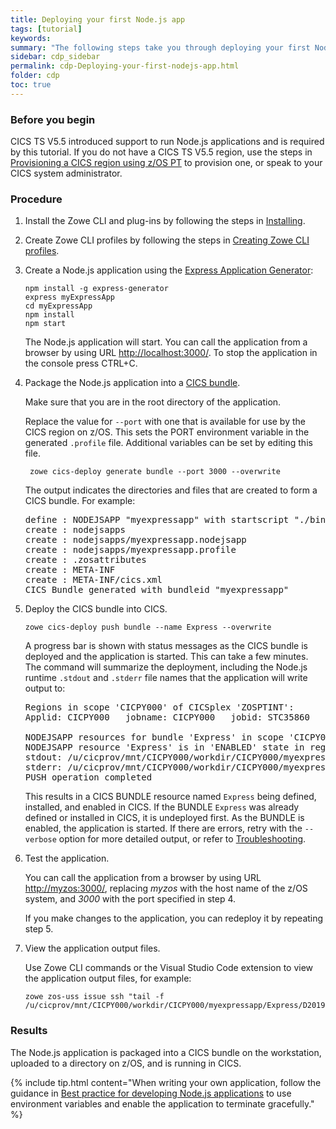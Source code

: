 ```yaml
---
title: Deploying your first Node.js app
tags: [tutorial]
keywords:
summary: "The following steps take you through deploying your first Node.js application to CICS using the Express Application Generator."
sidebar: cdp_sidebar
permalink: cdp-Deploying-your-first-nodejs-app.html
folder: cdp
toc: true
---
```


### Before you begin

CICS TS V5.5 introduced support to run Node.js applications and is required by this tutorial. If you do not have a CICS TS V5.5 region, use the steps in [Provisioning a CICS region using z/OS PT](cdp-Provisioning-a-CICS-region-using-zospt) to provision one, or speak to your CICS system administrator.

### Procedure

1. Install the Zowe CLI and plug-ins by following the steps in [Installing](cdp-Installing).

2. Create Zowe CLI profiles by following the steps in [Creating Zowe CLI profiles](cdp-Creating-Zowe-CLI-profiles).

3. Create a Node.js application using the [Express Application Generator](https://expressjs.com/en/starter/generator.html):

   ```text
   npm install -g express-generator
   express myExpressApp
   cd myExpressApp
   npm install
   npm start
   ```

   The Node.js application will start. You can call the application from a browser by using URL [http://localhost:3000/](http://localhost:3000/). To stop the application in the console press CTRL+C.

4. Package the Node.js application into a [CICS bundle](cdp-cics-bundles).

   Make sure that you are in the root directory of the application.

   Replace the value for `--port` with one that is available for use by the CICS region on z/OS. This sets the PORT environment variable in the generated `.profile` file. Additional variables can be set by editing this file.

   ```console
    zowe cics-deploy generate bundle --port 3000 --overwrite
   ```

   The output indicates the directories and files that are created to form a CICS bundle. For example:

   <pre class="messageText">
   define : NODEJSAPP "myexpressapp" with startscript "./bin/www"
   create : nodejsapps
   create : nodejsapps/myexpressapp.nodejsapp
   create : nodejsapps/myexpressapp.profile
   create : .zosattributes
   create : META-INF
   create : META-INF/cics.xml
   CICS Bundle generated with bundleid "myexpressapp"</pre>

5. Deploy the CICS bundle into CICS.

   ```text
   zowe cics-deploy push bundle --name Express --overwrite
   ```

   A progress bar is shown with status messages as the CICS bundle is deployed and the application is started. This can take a few minutes. The command will summarize the deployment, including the Node.js runtime `.stdout` and `.stderr` file names that the application will write output to:

   <pre class="messageText">
   Regions in scope 'CICPY000' of CICSplex 'ZOSPTINT':
   Applid: CICPY000   jobname: CICPY000   jobid: STC35860   sysname: MV2C

   NODEJSAPP resources for bundle 'Express' in scope 'CICPY000':
   NODEJSAPP resource 'Express' is in 'ENABLED' state in region 'CICPY000' with process id '16844444'.
   stdout: /u/cicprov/mnt/CICPY000/workdir/CICPY000/myexpressapp/Express/D20190612.T144609.stdout
   stderr: /u/cicprov/mnt/CICPY000/workdir/CICPY000/myexpressapp/Express/D20190612.T144609.stderr
   PUSH operation completed</pre>

   This results in a CICS BUNDLE resource named `Express` being defined, installed, and enabled in CICS. If the BUNDLE `Express` was already defined or installed in CICS, it is undeployed first. As the BUNDLE is enabled, the application is started. If there are errors, retry with the `--verbose` option for more detailed output, or refer to [Troubleshooting](cdp-Troubleshooting-General).

6. Test the application.

   You can call the application from a browser by using URL [http://myzos:3000/](http://myzos:3000/), replacing _myzos_ with the host name of the z/OS system, and _3000_ with the port specified in step 4.

   If you make changes to the application, you can redeploy it by repeating step 5.

7. View the application output files.

   Use Zowe CLI commands or the Visual Studio Code extension to view the application output files, for example:

   ```text
   zowe zos-uss issue ssh "tail -f /u/cicprov/mnt/CICPY000/workdir/CICPY000/myexpressapp/Express/D20190612.T144609.stdout"
   ```

### Results

The Node.js application is packaged into a CICS bundle on the workstation, uploaded to a directory on z/OS, and is running in CICS.

{% include tip.html content="When writing your own application, follow the guidance in [Best practice for developing Node.js applications](https://www.ibm.com/support/knowledgecenter/SSGMCP_5.5.0/applications/developing/node/best-practice.html) to use environment variables and enable the application to terminate gracefully." %}
